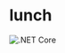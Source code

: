 # lunch

![.NET Core](https://github.com/tmlima/lunch/workflows/.NET%20Core/badge.svg?branch=master)
